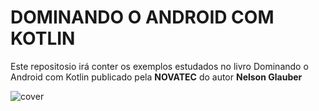 # DOMINANDO O ANDROID COM KOTLIN
Este repositosio irá conter os exemplos estudados no livro Dominando o Android com Kotlin publicado pela **NOVATEC** do autor **Nelson Glauber**

![cover](https://s3.novatec.com.br/capas-ampliadas/capa-ampliada-9788575227268.jpg)


